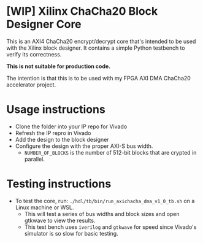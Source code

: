 # [WIP] Xilinx ChaCha20 Block Designer Core

This is an AXI4 ChaCha20 encrypt/decrypt core that's intended to be used with the Xilinx block designer. It contains a simple Python testbench to verify its correctness.

**This is not suitable for production code.**

The intention is that this is to be used with my FPGA AXI DMA ChaCha20 accelerator project.



# Usage instructions

- Clone the folder into your IP repo for Vivado
- Refresh the IP repro in Vivado
- Add the design to the block designer
- Configure the design with the proper AXI-S bus width.
  - `NUMBER_OF_BLOCKS` is the number of 512-bit blocks that are crypted in parallel.

# Testing instructions

- To test the core, run: `./hdl/tb/bin/run_axichacha_dma_v1_0_tb.sh` on a Linux machine or WSL.
  - This will test a series of bus widths and block sizes and open gtkwave to view the results.
  - This test bench uses `iverilog` and `gtkwave` for speed since Vivado's simulator is so slow for basic testing.
